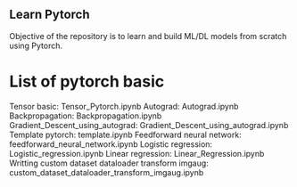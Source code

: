 ## Learn Pytorch
Objective of the repository is to learn and build ML/DL models from scratch using Pytorch.

# List of pytorch basic
Tensor basic: Tensor_Pytorch.ipynb
Autograd: Autograd.ipynb
Backpropagation: Backpropagation.ipynb
Gradient_Descent_using_autograd: Gradient_Descent_using_autograd.ipynb
Template pytorch: template.ipynb
Feedforward neural network: feedforward_neural_network.ipynb
Logistic regression: Logistic_regression.ipynb
Linear regression: Linear_Regression.ipynb
Writting custom dataset dataloader transform imgaug: custom_dataset_dataloader_transform_imgaug.ipynb

